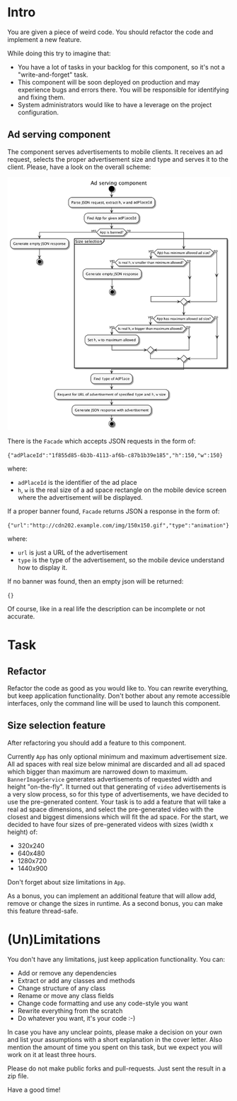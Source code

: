 # Intro

You are given a piece of weird code. You should refactor the code
and implement a new feature.

While doing this try to imagine that:

- You have a lot of tasks in your backlog for this component, so it's not a 
"write-and-forget" task.
- This component will be soon deployed on production and may experience 
bugs and errors there. You will be responsible for identifying and fixing them.
- System administrators would like to have a leverage on the project
configuration.

## Ad serving component

The component serves advertisements to mobile clients. It receives an ad request,
selects the proper advertisement size and type and serves it to the client.
Please, have a look on the overall scheme:

![Ad serving component](ad_serving.png)

There is the `Facade` which accepts JSON requests in the form of:

`{"adPlaceId":"1f855d85-6b3b-4113-af6b-c87b1b39e185","h":150,"w":150}`

where:

 - `adPlaceId` is the identifier of the ad place
 - `h`, `w` is the real size of a ad space rectangle on the mobile device screen
 where the advertisement will be displayed.

If a proper banner found, `Facade` returns JSON a response in the form of:

`{"url":"http://cdn202.example.com/img/150x150.gif","type":"animation"}`

where:

- `url` is just a URL of the advertisement
- `type` is the type of the  advertisement, so the mobile device understand
how to display it.

If no banner was found, then an empty json will be returned:

`{}`

Of course, like in a real life the description can be incomplete or not 
accurate.

# Task

## Refactor

Refactor the code as good as you would like to. You can rewrite everything, 
but keep application functionality. Don't bother about any remote
accessible interfaces, only the command line will be used to launch this 
component.

## Size selection feature

After refactoring you should add a feature to this component.

Currently `App` has only optional minimum and maximum advertisement size. 
All ad spaces with real size below minimal are discarded and all ad spaced which
bigger than maximum are narrowed down to maximum. `BannerImageService` generates
advertisements of requested width and height "on-the-fly". It turned out that 
generating of `video` advertisements is a very slow process, so for this type
of advertisements, we have decided to use the pre-generated content. Your task
is to add a feature that will take a real ad space dimensions, and select the
pre-generated video with the closest and biggest dimensions which will fit the
ad space. For the start, we decided to have four sizes of pre-generated videos 
with sizes (width x height) of:

- 320x240
- 640x480
- 1280x720
- 1440x900

Don't forget about size limitations in `App`.

As a bonus, you can implement an additional feature that will allow add, remove 
or change the sizes in runtime. As a second bonus, you can make this feature 
thread-safe.

# (Un)Limitations

You don't have any limitations, just keep application functionality.
You can:

- Add or remove any dependencies
- Extract or add any classes and methods
- Change structure of any class
- Rename or move any class fields
- Change code formatting and use any code-style you want
- Rewrite everything from the scratch
- Do whatever you want, it's your code :-)

In case you have any unclear points, please make a decision on your own and
list your assumptions with a short explanation in the cover letter. Also
mention the amount of time you spent on this task, but we expect you will
work on it at least three hours.

Please do not make public forks and pull-requests. Just sent the result in
a zip file.

Have a good time!
